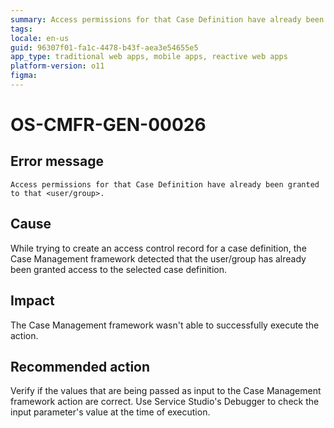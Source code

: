 ```yaml
---
summary: Access permissions for that Case Definition have already been granted to that <user/group>.
tags:
locale: en-us
guid: 96307f01-fa1c-4478-b43f-aea3e54655e5
app_type: traditional web apps, mobile apps, reactive web apps
platform-version: o11
figma:
---
```


# OS-CMFR-GEN-00026

## Error message

`Access permissions for that Case Definition have already been granted to that <user/group>.`

## Cause

While trying to create an access control record for a case definition, the Case Management framework detected that the user/group has already been granted access to the selected case definition.

## Impact

The Case Management framework wasn't able to successfully execute the action.

## Recommended action

Verify if the values that are being passed as input to the Case Management framework action are correct. Use Service Studio's Debugger to check the input parameter's value at the time of execution.
